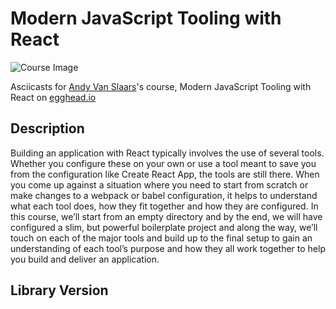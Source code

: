 # Modern JavaScript Tooling with React

![Course Image](https://d2eip9sf3oo6c2.cloudfront.net/series/square_covers/000/000/257/thumb/EGH_JSTooling-React_Final.png)

Asciicasts for [Andy Van Slaars](https://egghead.io/instructors/andrew-van-slaars)'s course, Modern JavaScript Tooling with React on [egghead.io](https://egghead.io//courses/modern-javascript-tooling-with-react)

## Description
Building an application with React typically involves the use of several tools. Whether you configure these on your own or use a tool meant to save you from the configuration like Create React App, the tools are still there. When you come up against a situation where you need to start from scratch or make changes to a webpack or babel configuration, it helps to understand what each tool does, how they fit together and how they are configured. In this course, we’ll start from an empty directory and by the end, we will have configured a slim, but powerful boilerplate project and along the way, we’ll touch on each of the major tools and build up to the final setup to gain an understanding of each tool’s purpose and how they all work together to help you build and deliver an application.


## Library Version
